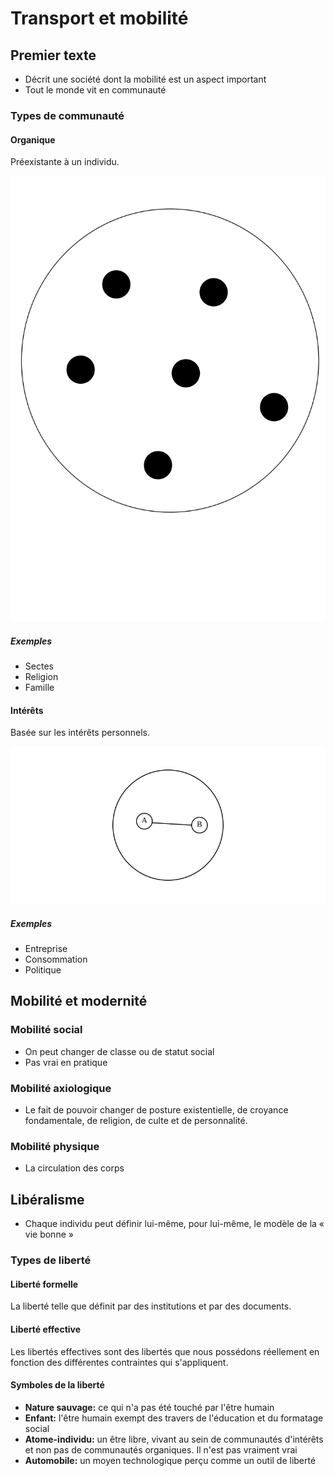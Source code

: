 # Transport et mobilité

## Premier texte

- Décrit une société dont la mobilité est un aspect important
- Tout le monde vit en communauté

### Types de communauté

#### Organique

Préexistante à un individu.

![Communauté organique](../img/communaute_organique.svg)

##### Exemples

- Sectes
- Religion
- Famille

#### Intérêts

Basée sur les intérêts personnels.

![Communauté d'intérêts](../img/communaute_dinterets.svg)

##### Exemples

- Entreprise
- Consommation
- Politique

## Mobilité et modernité

### Mobilité social

- On peut changer de classe ou de statut social
- Pas vrai en pratique

### Mobilité axiologique

- Le fait de pouvoir changer de posture existentielle, de croyance fondamentale, de religion, de culte et de personnalité.

### Mobilité physique

- La circulation des corps

## Libéralisme

- Chaque individu peut définir lui-même, pour lui-même, le modèle de la « vie bonne »

### Types de liberté

#### Liberté formelle

La liberté telle que définit par des institutions et par des documents.

#### Liberté effective

Les libertés effectives sont des libertés que nous possédons réellement en fonction des différentes contraintes qui s'appliquent.

#### Symboles de la liberté

- **Nature sauvage:** ce qui n'a pas été touché par l'être humain
- **Enfant:** l'être humain exempt des travers de l'éducation et du formatage social
- **Atome-individu:** un être libre, vivant au sein de communautés d'intérêts et non pas de communautés organiques. Il n'est pas vraiment vrai
- **Automobile:** un moyen technologique perçu comme un outil de liberté
